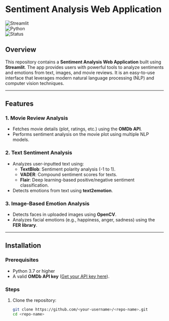 # Sentiment Analysis Web Application  

![Streamlit](https://img.shields.io/badge/Streamlit-WebApp-orange)  
![Python](https://img.shields.io/badge/Python-3.7%2B-blue)  
![Status](https://img.shields.io/badge/Status-Completed-brightgreen)  

## Overview  
This repository contains a **Sentiment Analysis Web Application** built using **Streamlit**. The app provides users with powerful tools to analyze sentiments and emotions from text, images, and movie reviews. It is an easy-to-use interface that leverages modern natural language processing (NLP) and computer vision techniques.  

---

## Features  
### 1. **Movie Review Analysis**  
- Fetches movie details (plot, ratings, etc.) using the **OMDb API**.  
- Performs sentiment analysis on the movie plot using multiple NLP models.  

### 2. **Text Sentiment Analysis**  
- Analyzes user-inputted text using:  
  - **TextBlob**: Sentiment polarity analysis (-1 to 1).  
  - **VADER**: Compound sentiment scores for texts.  
  - **Flair**: Deep learning-based positive/negative sentiment classification.  
- Detects emotions from text using **text2emotion**.  

### 3. **Image-Based Emotion Analysis**  
- Detects faces in uploaded images using **OpenCV**.  
- Analyzes facial emotions (e.g., happiness, anger, sadness) using the **FER library**.  

---

## Installation  

### Prerequisites  
- Python 3.7 or higher  
- A valid **OMDb API key** ([Get your API key here](http://www.omdbapi.com/apikey.aspx)).  

### Steps  
1. Clone the repository:  
   ```bash
   git clone https://github.com/<your-username>/<repo-name>.git
   cd <repo-name>
